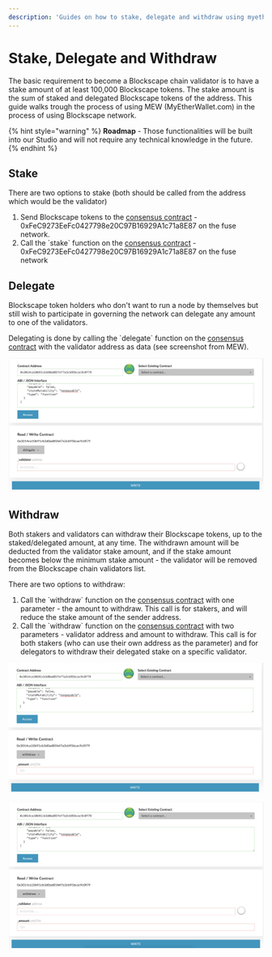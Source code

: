 ```yaml
---
description: 'Guides on how to stake, delegate and withdraw using myetherwallet.com'
---
```


# Stake, Delegate and Withdraw

The basic requirement to become a Blockscape chain validator is to have a stake amount of at least 100,000 Blockscape tokens. The stake amount is the sum of staked and delegated Blockscape tokens of the address. This guide walks trough the process of using MEW \(MyEtherWallet.com\) in the process of using Blockscape network.

{% hint style="warning" %}
**Roadmap** - Those functionalities will be built into our Studio and will not require any technical knowledge in the future.
{% endhint %}

## Stake

There are two options to stake \(both should be called from the address which would be the validator\)

1. Send Blockscape tokens to the [consensus contract](https://scan.blockscape.net/address/0xFeC9273EeFc0427798e20C97B16929A1c71a8E87) - 0xFeC9273EeFc0427798e20C97B16929A1c71a8E87 on the fuse network.
2. Call the \`stake\` function on the [consensus contract](https://scan.blockscape.net/address/0xFeC9273EeFc0427798e20C97B16929A1c71a8E87) - 0xFeC9273EeFc0427798e20C97B16929A1c71a8E87 on the fuse network

 

## Delegate

Blockscape token holders who don't want to run a node by themselves but still wish to participate in governing the network can delegate any amount to one of the validators.

Delegating is done by calling the \`delegate\` function on the [consensus contract](https://scan.blockscape.net/address/0xFeC9273EeFc0427798e20C97B16929A1c71a8E87) with the validator address as data \(see screenshot from MEW\).

![delegate](../../.gitbook/assets/screen-shot-2019-09-04-at-14.59.27.png)

## Withdraw

Both stakers and validators can withdraw their Blockscape tokens, up to the staked/delegated amount, at any time. The withdrawn amount will be deducted from the validator stake amount, and if the stake amount becomes below the minimum stake amount - the validator will be removed from the Blockscape chain validators list.

There are two options to withdraw:

1. Call the \`withdraw\` function on the [consensus contract](https://scan.blockscape.net/address/0xFeC9273EeFc0427798e20C97B16929A1c71a8E87) with one parameter - the amount to withdraw. This call is for stakers, and will reduce the stake amount of the sender address.
2. Call the \`withdraw\` function on the [consensus contract](https://scan.blockscape.net/address/0xFeC9273EeFc0427798e20C97B16929A1c71a8E87) with two parameters - validator address and amount to withdraw. This call is for both stakers \(who can use their own address as the parameter\) and for delegators to withdraw their delegated stake on a specific validator.

![withdraw option \#1](../../.gitbook/assets/screen-shot-2019-09-04-at-15.01.15.png)

![withdraw option \#2](../../.gitbook/assets/screen-shot-2019-09-04-at-15.01.25.png)

